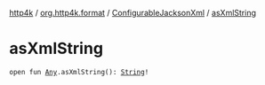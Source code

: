 [http4k](../../index.md) / [org.http4k.format](../index.md) / [ConfigurableJacksonXml](index.md) / [asXmlString](./as-xml-string.md)

# asXmlString

`open fun `[`Any`](https://kotlinlang.org/api/latest/jvm/stdlib/kotlin/-any/index.html)`.asXmlString(): `[`String`](https://kotlinlang.org/api/latest/jvm/stdlib/kotlin/-string/index.html)`!`